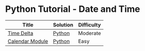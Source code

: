 # Python Tutorial - Date and Time

| Title | Solution | Difficulty |
| ----- | -------- | ---------- |
| [Time Delta](https://www.hackerrank.com/challenges/python-time-delta) | [Python](./Time%20Delta/main.py) | Moderate |
| [Calendar Module](https://www.hackerrank.com/challenges/calendar-module) | [Python](./Calendar%20Module/main.py) | Easy |

